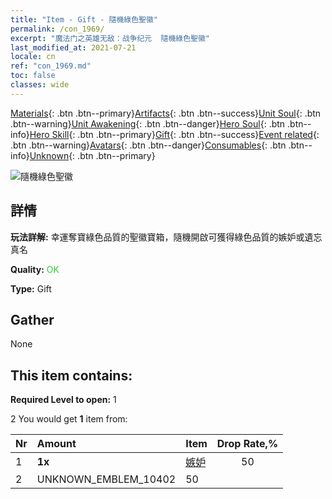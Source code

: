 ```yaml
---
title: "Item - Gift - 隨機綠色聖徽"
permalink: /con_1969/
excerpt: "魔法门之英雄无敌：战争纪元  隨機綠色聖徽"
last_modified_at: 2021-07-21
locale: cn
ref: "con_1969.md"
toc: false
classes: wide
---
```

 [Materials](/ItemsCN/){: .btn .btn--primary}[Artifacts](/ItemsCN/Artifacts/){: .btn .btn--success}[Unit Soul](/ItemsCN/UnitSoul/){: .btn .btn--warning}[Unit Awakening](/ItemsCN/UnitAwakening/){: .btn .btn--danger}[Hero Soul](/ItemsCN/HeroSoul/){: .btn .btn--info}[Hero Skill](/ItemsCN/HeroSkill/){: .btn .btn--primary}[Gift](/ItemsCN/Gift/){: .btn .btn--success}[Event related](/ItemsCN/Events/){: .btn .btn--warning}[Avatars](/ItemsCN/Avatars/){: .btn .btn--danger}[Consumables](/ItemsCN/Consumables/){: .btn .btn--info}[Unknown](/ItemsCN/Unknown/){: .btn .btn--primary}

 ![隨機綠色聖徽](/images/t/shenghui_4.png)

## 詳情
 **玩法詳解:** 幸運奪寶綠色品質的聖徽寶箱，隨機開啟可獲得綠色品質的嫉妒或遺忘真名

 **Quality:** <span style="color: #32CD32">OK</span>

 **Type:** Gift

## Gather

  None

## This item contains:

 **Required Level to open:** 1

 2 You would get **1** item  from:

  | Nr | Amount |     Item    | Drop Rate,% |
  |:---|:-------|:------------|:---------:|
  | 1 |  **1x** | [嫉妒](/cn/Emblem/Jealousy/) | 50 | 
  | 2 | UNKNOWN_EMBLEM_10402 | 50 | 
